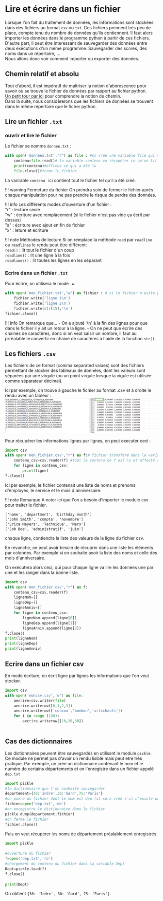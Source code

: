 # Lire et écrire dans un fichier

Lorsque l'on fait du traitement de données, les informations sont stockées dans des fichiers au format `csv` ou `txt`. Ces fichiers prennent très peu de place, compte tenu du nombre de données qu'ils contiennent. Il faut alors importer les données dans le programme python à partir de ces fichiers.  
D'autre part, il peut être interessant de sauvegarder des données entre deux éxécutions d'un même programme. Sauvegarder des scores, des noms dans un répertoire, ...  
Nous allons donc voir comment importer ou exporter des données.  
## Chemin relatif et absolu
Tout d'abord, il est impératif de maîtriser la notion d'aborescence pour savoir où se trouve le fichier de données par rapport au fichier python.  
[Un petit tour par ici](../archi/OS/linux.md#chemin-relatif-et-absolu) pour comprendre la notion de chemin.  
Dans la suite, nous considèrerons que les fichiers de données se trouvent dans le même répertoire que le ficher python.  


## Lire un fichier `.txt`
### ouvrir et lire le fichier
Le fichier se nomme `donnee.txt` :

```python
with open('donnees.txt',"r") as file : #on créé une variable file qui va contenir le fichier
    contenu=file.read()# la variable contenu va récupérer ce qu'on lit das le fichier
    print(contenu)#affiche ce qui a été lu
    file.close()#ferme le fichier
```
La varirable `contenu ` ici contient tout le fichier tel qu'il a été créé.

!!! warning Fermeture du fichier
	On prendra soin de fermer le fichier après chaque manipulation pour ne pas prendre le risque de perdre des données.

	
!!! info 
	Les différents modes d'ouverture d'un fichier :  
	"r" : lecture seule  
	"w" : écriture avec remplacement (si le fichier n'est pas vide ça écrit par dessus)      
	"a" : écriture avec ajout en fin de fichier     
	"x" : leture et écriture 



!!! note Méthodes de lecture
	Si on remplace la méthode `read` par `readline` ou `readlines` le rendu peut être différent:  
	`read()` : lit tout le fichier d'un coup  
	`readline()` : lit une ligne à la fois  
	`readlines()` : lit toutes les lignes en les séparant


### Ecrire dans un fichier `.txt`
Pour écrire, on utilisera le mode ` w`.

``` python
with open('mon_fichier.txt',"w") as fichier : # si le fichier n'exite pas il sera créé
    fichier.write('ligne 1\n')
    fichier.write('ligne 2\n')
    fichier.write(str(15),'\n')
fichier.close()
```

!!! info On remarque que...
	- On a ajouté '\n' à la fin des lignes pour que dans le fichier il y ait un retour à la ligne.
	- On ne peut que écrire des chaines de caractères, donc si on veut saisir un nombre, il faut au prréalable le convertir en chaine de caractères à l'aide de la fonction `str()`.

## Les fichiers `.csv`
Les fichiers de ce format (comma separated values) sont des fichiers permettant de stocker des tableaux de données, dont les valeurs sont séparées par une virgule (ou un point virgule lorsque la vigule est utilisée comme séparateur décimal).

Ici par exemple, on trouve à gauche le fichier au format .csv et à droite le rendu avec un tableur :
![](img/csv_tableau.PNG)

Pour récupérer les informations lignes par lignes, on peut executer ceci :
```python
import csv
with open('mon_fichier.csv',"r") as f:# fichier transféré dans la variable f
    contenu_csv=csv.reader(f) #tout le contenu de f est lu et affecté à la variable contenu_csv
    for ligne in contenu_csv:
        print(ligne)
f.close()
```
Ici par exemple, le fichier contenait une liste de noms et prenoms d'employés, le service et le mois d'anniversaire.

!!! note Remarque
	A noter ici que l'on a besoin d'importer le module csv pour traiter le fichier.


```
['name', 'department', 'birthday month']
['John Smith', 'compta', 'novembre']
['Erica Meyers', 'Technique', 'Mars']
['Joh Doe', 'administratif', 'juin']
```
chaque ligne, contiendra la liste des valeurs de la ligne du fichier csv.

En revanche, on peut avoir besoin de récuprer dans une liste les éléments par colonnes. Par exemple si on souhaite avoir la liste des noms et celle des mois d'anniversaire.

On exécutera alors ceci, qui pour chaque ligne va lire les données une par une et les ranger dans la bonne liste.
```python
import csv
with open('mon_fichier.csv',"r") as f:
    contenu_csv=csv.reader(f)
    ligneNom=[]
    ligneDep=[]
    ligneAnniv=[]
    for ligne in contenu_csv:
        ligneNom.append(ligne[0])
        ligneDep.append(ligne[1])
        ligneAnniv.append(ligne[2])
f.close()
print(ligneNom)
print(ligneDep)
print(ligneAnniv)
```

## Ecrire dans un fichier csv
En mode écriture, on écrit ligne par lignes les informations que l'on veut stocker. 

```python
import csv
with open('moncsv.csv','w') as file:
    aecrire=csv.writer(file)
    aecrire.writerow([0,1,2,3])
    aecrire.writerow(['coucou','bonbon','artichauts'])
    for i in range (100):
        aecrire.writerow([10,20,30])
    
```

## Cas des dictionnaires
Les dictionnaires peuvent être sauvegardés en utilisant le module `pickle`. Ce module ne permet pas d'avoir un rendu lisible mais peut etre très pratique.
Par exemple, on crée un dictionnaire contenant le nom et le numéro de certains départements et on l'enregistre dans un fichier appelé `dep.txt`

```python
import pickle
#le dictionnaire que l'on souhaite sauvegarder
departement={36:'Indre',30:'Gard',75:'Paris'}
#on ouvre un fichier dont le nom est dep (il sera créé s'il n'existe pas) et on le place dans une variable appelée fichier
fichier=open('dep.txt','wb')
#on enregistre le dictionnaire dans le fichier 
pickle.dump(departement,fichier)
#on ferme le fichier
fichier.close()
```

Puis on veut récupérer les noms de département préalablement enregistrés:
```python
import pickle

#ouverture du fichier
f=open('dep.txt','rb')
#chargement du contenu du fichier dans la variable Dept
Dept=pickle.load(f)
f.close()

print(Dept)
```

On obtient `{36: 'Indre', 30: 'Gard', 75: 'Paris'}`.

